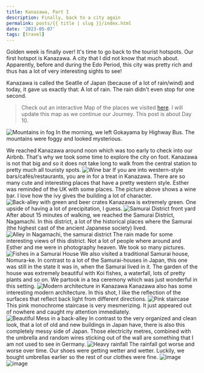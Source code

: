 ```yaml
---
title: Kanazawa, Part I
description: Finally, back to a city again
permalink: posts/{{ title | slug }}/index.html
date: '2023-05-07'
tags: [travel]
---
```


Golden week is finally over! It's time to go back to the tourist hotspots. Our first hotspot is Kanazawa. A city that I did not know that much about. Apparently, before and during the Edo Period, this city was pretty rich and thus has a lot of very interesting sights to see!

Kanazawa is called the Seatlle of Japan (because of a lot of rain/wind) and today, it gave us exactly that: A lot of rain. The rain didn't even stop for one second.

> Check out an interactive Map of the places we visited [here](https://wanderlog.com/view/ipgoeoyijw/japan-trip/shared). I will update this map as we continue our Journey. This post is about Day 10.


![Mountains in fog](/images/japan10/2023-05-07_103004_00.JPG)
In the morning, we left Gokayama by Highway Bus. The mountains were foggy and looked mysterious.

We reached Kanazawa around noon which was too early to check into our Airbnb. That's why we took some time to explore the city on foot. Kanazawa is not that big and so it does not take long to walk from the central station to pretty much all touristy spots.
![Wine bar](/images/japan10/2023-05-07_125143_00.JPG)
If you are into western-style bars/cafés/restaurants, you are in for a treat in Kanazawa. There are so many cute and interesting places that have a pretty western style. Esther was reminded of the UK with some places. The picture above shows a wine bar. I love how the ivy gives the building a lot of character.
![Back-alley with green and beer crates](/images/japan10/2023-05-07_132802_00.jpg)
Kanazawa is extremely green. One upside of having a lot of precipitation, I guess.
![Samurai District front yard](/images/japan10/2023-05-07_133532_00.JPG)
After about 15 minutes of walking, we reached the Samurai District, Nagamachi. In this district, a lot of the historical places where the Samurai (the highest cast of the ancient Japanese society) lived.
![Alley in Nagamachi, the samurai district](/images/japan10/2023-05-07_133827_00.JPG)
The rain made for some interesting views of this district. Not a lot of people where around and Esther and me were in photography heaven. We took so many pictures.
![Fishes in a Samurai House](/images/japan10/2023-05-07_143556_00.jpg)
We also visited a traditional Samurai house, Nomura-ke. In contrast to a lot of the Samurai-houses in Japan, this one was still in the state it was in, when the Samurai lived in it. The garden of the house was extremely beautiful with Koi fishes, a waterfall, lots of pretty plants and so on. We partook in a tea ceremony which was just wonderful in this setting.
![Modern architecture in Kanazawa](/images/japan10/2023-05-07_145319_00.JPG)
Kanazawa also has some interesting modern architecture. In this shot, I like the reflection of the surfaces that reflect back light from different directions.
![Pink staircase](/images/japan10/2023-05-07_145914_00.jpg)
This pink monochrome staircase is very mesmerizing. It just appeared out of nowhere and caught my attention immediately.
![Beautiful Mess in a back-alley](/images/japan10/2023-05-07_150244_00.JPG)
In contrast to the very organized and clean look, that a lot of old and new buildings in Japan have, there is also this completely messy side of Japan. Those electricity metres, combined with the umbrella and random wires sticking out of the wall are something that I am not used to see in Germany.
![Heavy rainfall](/images/japan10/2023-05-07_183712_00.JPG)
The rainfall got worse and worse over time. Our shoes were getting wetter and wetter. Luckily, we bought umbrellas earlier so the rest of our clothes were fine.
![image](/images/japan10/2023-05-07_183819_00.JPG)
![image](/images/japan10/2023-05-07_192712_00.JPG)
